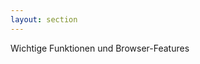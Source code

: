 ```yaml
---
layout: section
---
```


<EmojiTitle title="JavaScript" emoji="🛠️">
Wichtige Funktionen und Browser-Features
</EmojiTitle>

<PageNumber/>

<Footer
    text="💻 Frontend-Entwicklung"
/>
